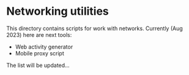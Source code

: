 # Networking utilities
This directory contains scripts for work with networks. Currently (Aug 2023) here are next tools:
+ Web activity generator
+ Mobile proxy script

The list will be updated...
